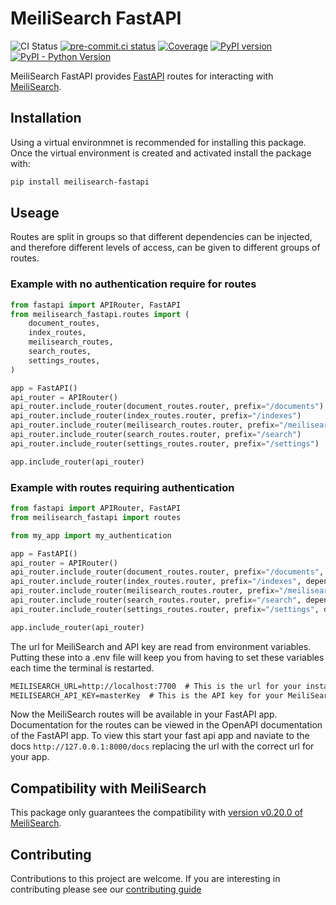 # MeiliSearch FastAPI

![CI Status](https://github.com/sanders41/meilisearch-fastapi/workflows/CI/badge.svg?branch=main&event=push)
[![pre-commit.ci status](https://results.pre-commit.ci/badge/github/sanders41/meilisearch-fastapi/main.svg)](https://results.pre-commit.ci/latest/github/sanders41/meilisearch-fastapi/main)
[![Coverage](https://codecov.io/gh/sanders41/meilisearch-fastapi/branch/main/graphs/badge.svg?branch=main)](https://codecov.io/gh/sanders41/meilisearch-fastapi)
[![PyPI version](https://badge.fury.io/py/meilisearch-fastapi.svg)](https://badge.fury.io/py/meilisearch-fastapi)
[![PyPI - Python Version](https://img.shields.io/pypi/pyversions/meilisearch-fastapi?color=5cc141)](https://github.com/sanders41/meilisearch-fastapi)

MeiliSearch FastAPI provides [FastAPI](https://fastapi.tiangolo.com/) routes for interacting with [MeiliSearch](https://www.meilisearch.com/).

## Installation

Using a virtual environmnet is recommended for installing this package. Once the virtual environment is created and activated install the package with:

```sh
pip install meilisearch-fastapi
```

## Useage

Routes are split in groups so that different dependencies can be injected, and therefore different levels of access, can be given to different groups of routes.

### Example with no authentication require for routes

```py
from fastapi import APIRouter, FastAPI
from meilisearch_fastapi.routes import (
    document_routes,
    index_routes,
    meilisearch_routes,
    search_routes,
    settings_routes,
)

app = FastAPI()
api_router = APIRouter()
api_router.include_router(document_routes.router, prefix="/documents")
api_router.include_router(index_routes.router, prefix="/indexes")
api_router.include_router(meilisearch_routes.router, prefix="/meilisearch")
api_router.include_router(search_routes.router, prefix="/search")
api_router.include_router(settings_routes.router, prefix="/settings")

app.include_router(api_router)
```

### Example with routes requiring authentication

```py
from fastapi import APIRouter, FastAPI
from meilisearch_fastapi import routes

from my_app import my_authentication

app = FastAPI()
api_router = APIRouter()
api_router.include_router(document_routes.router, prefix="/documents", dependeincies=[Depends(my_authentication)])
api_router.include_router(index_routes.router, prefix="/indexes", dependeincies=[Depends(my_authentication)])
api_router.include_router(meilisearch_routes.router, prefix="/meilisearch", dependeincies=[Depends(my_authentication)])
api_router.include_router(search_routes.router, prefix="/search", dependeincies=[Depends(my_authentication)])
api_router.include_router(settings_routes.router, prefix="/settings", dependeincies=[Depends(my_authentication)])

app.include_router(api_router)
```

The url for MeiliSearch and API key are read from environment variables. Putting these into a .env
file will keep you from having to set these variables each time the terminal is restarted.

```txt
MEILISEARCH_URL=http://localhost:7700  # This is the url for your instance of MeiliSearch
MEILISEARCH_API_KEY=masterKey  # This is the API key for your MeiliSearch instance
```

Now the MeiliSearch routes will be available in your FastAPI app. Documentation for the routes can be viewed in the OpenAPI documentation of the FastAPI app. To view this start your fast api app and naviate to the docs `http://127.0.0.1:8000/docs` replacing the url with the correct url for your app.

## Compatibility with MeiliSearch

This package only guarantees the compatibility with [version v0.20.0 of MeiliSearch](https://github.com/meilisearch/MeiliSearch/releases/tag/v0.20.0).

## Contributing

Contributions to this project are welcome. If you are interesting in contributing please see our [contributing guide](CONTRIBUTING.md)
